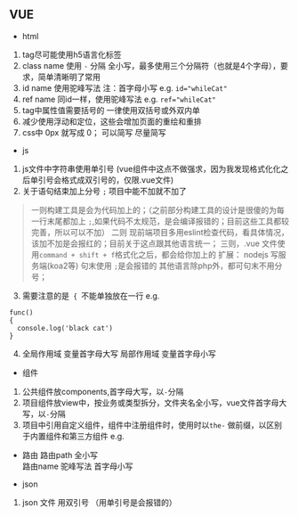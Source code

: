 ## VUE

* html
1. tag尽可能使用h5语言化标签 
2. class name 使用 `-` 分隔 全小写，最多使用三个分隔符（也就是4个字母），要求，简单清晰明了常用
3. id name  使用驼峰写法  注：首字母小写 e.g. `id="whileCat"`
4. ref name 同id一样，使用驼峰写法  e.g. `ref="whileCat"`
5. tag中属性值需要括号的  一律使用双括号或外双内单
6. 减少使用浮动和定位，这些会增加页面的重绘和重排
8. css中 0px 就写成 0； 可以简写 尽量简写


* js
1. js文件中字符串使用单引号 (vue组件中这点不做强求，因为我发现格式化化之后单引号会格式成双引号的，仅限.vue文件)
2. 关于语句结束加上分号 `;` 项目中能不加就不加了 
> 一则构建工具是会为代码加上的；（之前部分构建工具的设计是很傻的为每一行末尾都加上 `;`,如果代码不太规范，是会编译报错的；目前这些工具都较完善，所以可以不加） 
> 二则 现前端项目多用eslint检查代码，看具体情况，该加不加是会报红的；目前关于这点跟其他语言统一；
> 三则，.vue 文件使用`command + shift + f`格式化之后，都会给你加上的
> 扩展： nodejs 写服务端(koa2等) 句末使用 `;`是会报错的 其他语言除php外，都可句末不用分号；
3. 需要注意的是` { `不能单独放在一行 e.g.

````
func()
{
  console.log('black cat')
}
````

4. 全局作用域 变量首字母大写 
   局部作用域 变量首字母小写


* 组件
1. 公共组件放components,首字母大写，以`-`分隔
2. 项目组件放view中，按业务或类型拆分，文件夹名全小写，vue文件首字母大写，以`-`分隔
3. 项目中引用自定义组件，组件中注册组件时，使用时以`the-` 做前缀，以区别于内置组件和第三方组件 e.g. <the-comment-list />

* 路由
路由path 全小写  
路由name 驼峰写法 首字母小写

* json 
1. json 文件 用双引号 （用单引号是会报错的）
